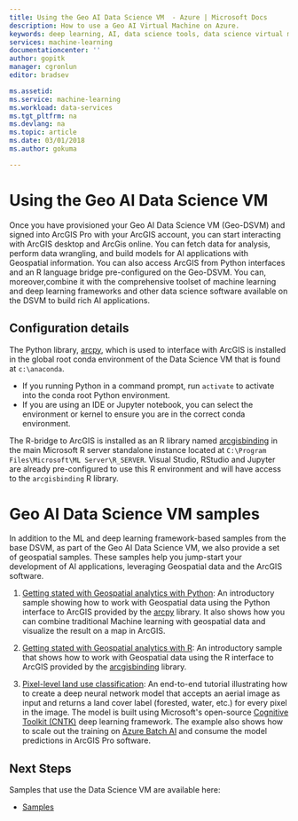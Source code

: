 ```yaml
---
title: Using the Geo AI Data Science VM  - Azure | Microsoft Docs
description: How to use a Geo AI Virtual Machine on Azure.
keywords: deep learning, AI, data science tools, data science virtual machine, Geospatial analytics
services: machine-learning
documentationcenter: ''
author: gopitk
manager: cgronlun
editor: bradsev

ms.assetid: 
ms.service: machine-learning
ms.workload: data-services
ms.tgt_pltfrm: na
ms.devlang: na
ms.topic: article
ms.date: 03/01/2018
ms.author: gokuma

---
```



# Using the Geo AI Data Science VM

Once you have provisioned your Geo AI Data Science VM (Geo-DSVM) and signed into ArcGIS Pro with your ArcGIS account, you can start interacting with ArcGIS desktop and ArcGis online. You can fetch data for analysis, perform data wrangling, and build models for AI applications with Geospatial information. You can also access ArcGIS from Python interfaces and an R language bridge pre-configured on the Geo-DSVM. You can, moreover,combine it with the comprehensive toolset of machine learning and deep learning frameworks and other data science software available on the DSVM to build rich AI applications.  


## Configuration details

The Python library, [arcpy](http://pro.arcgis.com/en/pro-app/arcpy/main/arcgis-pro-arcpy-reference.htm), which is used to interface with ArcGIS is installed in the global root conda environment of the Data Science VM that is found at ```c:\anaconda```. 

- If you running Python in a command prompt, run ```activate``` to activate into the conda root Python environment. 
- If you are using an IDE or Jupyter notebook, you can select the environment or kernel to ensure you are in the correct conda environment. 

The R-bridge to ArcGIS is installed as an R library named [arcgisbinding](https://github.com/R-ArcGIS/r-bridge) in the main Microsoft R server standalone instance located at ```C:\Program Files\Microsoft\ML Server\R_SERVER```. Visual Studio, RStudio and Jupyter are already pre-configured to use this R environment and will have access to the ```arcgisbinding``` R library. 


# Geo AI Data Science VM samples

In addition to the ML and deep learning framework-based samples from the base DSVM, as part of the Geo AI Data Science VM, we also provide a set of geospatial samples. These samples help you jump-start your development of AI applications, leveraging Geospatial data and the ArcGIS software. 


1. [Getting stated with Geospatial analytics with Python](https://github.com/Azure/DataScienceVM/blob/master/Notebooks/ArcGIS/Python%20walkthrough%20ArcGIS%20Data%20analysis%20and%20ML.ipynb): An introductory sample showing how to work with Geospatial data using the Python interface to ArcGIS provided by the [arcpy](http://pro.arcgis.com/en/pro-app/arcpy/main/arcgis-pro-arcpy-reference.htm) library. It also shows how you can combine traditional Machine learning with geospatial data and visualize the result on a map in ArcGIS. 

2. [Getting stated with Geospatial analytics with R](https://github.com/Azure/DataScienceVM/blob/master/Notebooks/ArcGIS/R%20walkthrough%20ArcGIS%20Data%20analysis%20and%20ML.ipynb): An introductory sample that shows how to work with Geospatial data using the R interface to ArcGIS provided by the [arcgisbinding](https://github.com/R-ArcGIS/r-bridge) library. 

3. [Pixel-level land use classification](https://github.com/Azure/pixel_level_land_classification): An end-to-end tutorial illustrating how to create a deep neural network model that accepts an aerial image as input and returns a land cover label (forested, water, etc.) for every pixel in the image. The model is built using Microsoft's open-source [Cognitive Toolkit (CNTK)](https://www.microsoft.com/en-us/cognitive-toolkit/) deep learning framework. The example also shows how to scale out the training on [Azure Batch AI](https://docs.microsoft.com/azure/batch-ai/) and consume the model predictions in ArcGIS Pro software. 


## Next Steps

Samples that use the Data Science VM are available here:

* [Samples](dsvm-samples-and-walkthroughs.md)

